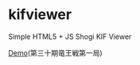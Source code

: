 # kifviewer
Simple HTML5 + JS Shogi KIF Viewer

[Demo](https://tkgstrator.github.io/kifviewer/)(第三十期竜王戦第一局)
